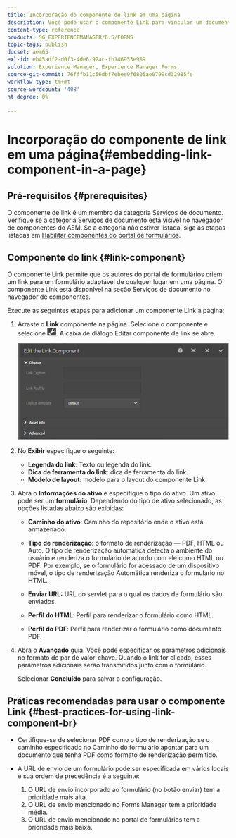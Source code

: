 ```yaml
---
title: Incorporação do componente de link em uma página
description: Você pode usar o componente Link para vincular um documento adaptável ou um formulário adaptável de qualquer página.
content-type: reference
products: SG_EXPERIENCEMANAGER/6.5/FORMS
topic-tags: publish
docset: aem65
exl-id: eb45adf2-d0f3-4de6-92ac-fb146953e989
solution: Experience Manager, Experience Manager Forms
source-git-commit: 76fffb11c56dbf7ebee9f6805ae0799cd32985fe
workflow-type: tm+mt
source-wordcount: '408'
ht-degree: 0%

---
```


# Incorporação do componente de link em uma página{#embedding-link-component-in-a-page}

## Pré-requisitos {#prerequisites}

O componente de link é um membro da categoria Serviços de documento. Verifique se a categoria Serviços de documento está visível no navegador de componentes do AEM. Se a categoria não estiver listada, siga as etapas listadas em [Habilitar componentes do portal de formulários](/help/forms/using/enabling-forms-portal-components.md).

## Componente do link {#link-component}

O componente Link permite que os autores do portal de formulários criem um link para um formulário adaptável de qualquer lugar em uma página. O componente Link está disponível na seção Serviços de documento no navegador de componentes.

Execute as seguintes etapas para adicionar um componente Link à página:

1. Arraste o **Link** componente na página. Selecione o componente e selecione ![cmppr](assets/cmppr.png). A caixa de diálogo Editar componente de link se abre.

   ![edit-link-component](assets/edit-link-component.png)

1. No **Exibir** especifique o seguinte:

   * **Legenda do link**: Texto ou legenda do link.
   * **Dica de ferramenta do link**: dica de ferramenta do link.
   * **Modelo de layout**: modelo para o layout do componente Link.

1. Abra o **Informações do ativo** e especifique o tipo do ativo. Um ativo pode ser um **formulário**. Dependendo do tipo de ativo selecionado, as opções listadas abaixo são exibidas:

   * **Caminho do ativo**: Caminho do repositório onde o ativo está armazenado.

   * **Tipo de renderização**: o formato de renderização — PDF, HTML ou Auto. O tipo de renderização automática detecta o ambiente do usuário e renderiza o formulário de acordo com ele como HTML ou PDF. Por exemplo, se o formulário for acessado de um dispositivo móvel, o tipo de renderização Automática renderiza o formulário no HTML.
   * **Enviar URL:**  URL do servlet para o qual os dados de formulário são enviados.
   * **Perfil do HTML**: Perfil para renderizar o formulário como HTML.
   * **Perfil do PDF**: Perfil para renderizar o formulário como documento PDF.

1. Abra o **Avançado** guia. Você pode especificar os parâmetros adicionais no formato de par de valor-chave. Quando o link for clicado, esses parâmetros adicionais serão transmitidos junto com o formulário.

   Selecionar **Concluído** para salvar a configuração.

## Práticas recomendadas para usar o componente Link {#best-practices-for-using-link-component-br}

* Certifique-se de selecionar PDF como o tipo de renderização se o caminho especificado no Caminho do formulário apontar para um documento que tenha PDF como formato de renderização permitido.
* A URL de envio de um formulário pode ser especificada em vários locais e sua ordem de precedência é a seguinte:

   1. O URL de envio incorporado ao formulário (no botão enviar) tem a prioridade mais alta.
   1. O URL de envio mencionado no Forms Manager tem a prioridade média.
   1. O URL de envio mencionado no portal de formulários tem a prioridade mais baixa.
